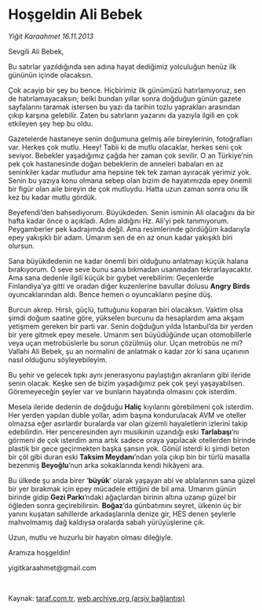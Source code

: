 # Hoşgeldin Ali Bebek

*Yiğit Karaahmet 16.11.2013*

<div class="yazi"><p>Sevgili Ali Bebek, </p>
<p>Bu satırlar yazıldığında sen adına hayat dediğimiz yolculuğun henüz ilk gününün içinde olacaksın. </p>
<p>Çok acayip bir şey bu bence. Hiçbirimiz ilk günümüzü hatırlamıyoruz, sen de hatırlamayacaksın; belki bundan yıllar sonra doğduğun günün gazete sayfalarını taramak istersen bu yazı da tarihin tozlu yaprakları arasından çıkıp karşına gelebilir. Zaten bu satırların yazarını da yazıyla ilgili en çok etkileyen şey hep bu oldu. </p>
<p>Gazetelerde hastaneye senin doğumuna gelmiş aile bireylerinin, fotoğrafları var. Herkes çok mutlu. Heey! Tabii ki de mutlu olacaklar, herkes seni çok seviyor. Bebekler yaşadığımız çağda her zaman çok sevilir. O an Türkiye’nin pek çok hastanesinde doğan bebeklerin de anneleri babaları en az seninkiler kadar mutludur ama hepsine tek tek zaman ayıracak yerimiz yok. Senin bu yazıya konu olmana sebep olan bizim de hayatımızda epey önemli bir figür olan aile bireyin de çok mutluydu. Hatta uzun zaman sonra onu ilk kez bu kadar mutlu gördük. </p>
<p>Beyefendi’den bahsediyorum. Büyükdeden. Senin isminin Ali olacağını da bir hafta kadar önce o açıkladı. Adını aldığını Hz. Ali’yi pek tanımıyorum. Peygamberler pek kadrajımda değil. Ama resimlerinde gördüğüm kadarıyla epey yakışıklı bir adam. Umarım sen de en az onun kadar yakışıklı biri olursun.</p>
<p>Sana büyükdedenin ne kadar önemli biri olduğunu anlatmayı küçük halana bırakıyorum. O seve seve bunu sana bıkmadan usanmadan tekrarlayacaktır. Ama sana dedenle ilgili küçük bir gıybet verebilirim: Geçenlerde Finlandiya’ya gitti ve oradan diğer kuzenlerine bavullar dolusu <b>Angry Birds</b> oyuncaklarından aldı. Bence hemen o oyuncakların peşine düş. </p>
<p>Burcun akrep. Hırslı, güçlü, tuttuğunu koparan biri olacaksın. Vaktim olsa şimdi doğum saatine göre, yükselen burcunu da hesaplardım ama akşam yetişmem gereken bir parti var. Senin doğduğun yılda İstanbul’da bir yerden bir yere gitmek epey mesele. Umarım sen büyüdüğünde uçan otomobillerle veya uçan metrobüslerle bu sorun çözülmüş olur. Uçan metrobüs ne mi? Vallahi Ali Bebek, şu an normalini de anlatmak o kadar zor ki sana uçanının nasıl olduğunu söyleyebileyim. </p>
<p>Bu şehir ve gelecek tıpkı aynı jenerasyonu paylaştığın akranların gibi ileride senin olacak. Keşke sen de bizim yaşadığımız pek çok şeyi yaşayabilsen. Göremeyeceğin şeyler var ve bunların hayatında olmasını çok isterdim. </p>
<p>Mesela ileride dedenin de doğduğu <b>Haliç</b> kıyılarını görebilmeni çok isterdim. Her yerden yapılan duble yollar, adım başına kondurulacak AVM ve oteller olmazsa eğer asırlardır buralarda var olan gizemli hayaletlerin izlerini takip edebilirdin. Her penceresinden ayrı musikinin uzandığı eski <b>Tarlabaşı</b>’nı görmeni de çok isterdim ama artık sadece oraya yapılacak otellerden birinde plastik bir gece geçirmekten başka şansın yok. Gönül isterdi ki şimdi beton bir çöl gibi duran eski <b>Taksim Meydanı</b>’ndan yola çıkıp bin bir türlü masalla bezenmiş <b>Beyoğlu</b>’nun arka sokaklarında kendi hikâyeni ara. </p>
<p>Bu ülkede şu anda birer ‘<b>büyük</b>’ olarak yaşayan abi ve ablalarının sana güzel bir yer bırakmak için epey mücadele ettiğini de bil ama. Umarım günün birinde gidip <b>Gezi Parkı</b>’ndaki ağaçlardan birinin altına uzanıp güzel bir öğleden sonra geçirebilirsin. <b>Boğaz</b>’da günbatımını seyret, ülkenin üç bir yanını kuşatan sahillerde arkadaşlarınla denize gir, HES denen şeylerle mahvolmamış dağ kaldıysa oralarda sabah yürüyüşlerine çık. </p>
<p>Uzun, mutlu ve huzurlu bir hayatın olması dileğiyle. </p>
<p>Aramıza hoşgeldin!<b><br/></b></p>
<p>yigitkaraahmet@gmail.com</p>
<p> </p>
</div>

Kaynak: [taraf.com.tr](http://www.taraf.com.tr:80/yigit-karaahmet/makale-hosgeldin-ali-bebek.htm), [web.archive.org (arşiv bağlantısı)](http://web.archive.org/web/20131118011045/http://www.taraf.com.tr:80/yigit-karaahmet/makale-hosgeldin-ali-bebek.htm)
